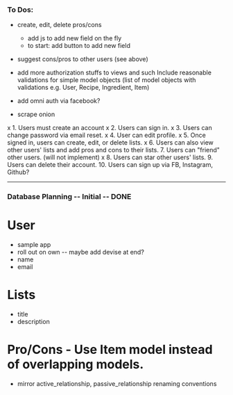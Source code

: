 ### To Dos:
+ create, edit, delete pros/cons
    - add js to add new field on the fly
    - to start: add button to add new field

+ suggest cons/pros to other users (see above)

+ add more authorization stuffs to views and such
  Include reasonable validations for simple model objects (list of model objects with validations e.g. User, Recipe, Ingredient, Item)

+ add omni auth via facebook?

+ scrape onion

x 1. Users must create an account
x 2. Users can sign in.
x 3. Users can change password via email reset.
x 4. User can edit profile.
x 5. Once signed in, users can create, edit, or delete lists.
x 6. Users can also view other users' lists and add pros and cons to their lists.
7. Users can "friend" other users. (will not implement)
x 8. Users can star other users' lists.
9. Users can delete their account.
10. Users can sign up via FB, Instagram, Github?


________________________________________
### Database Planning -- Initial -- DONE

# User
  + sample app
  + roll out on own -- maybe add devise at end?
  + name
  + email

# Lists
  + title
  + description


# Pro/Cons - Use Item model instead of overlapping models.
  + mirror active_relationship, passive_relationship renaming conventions
